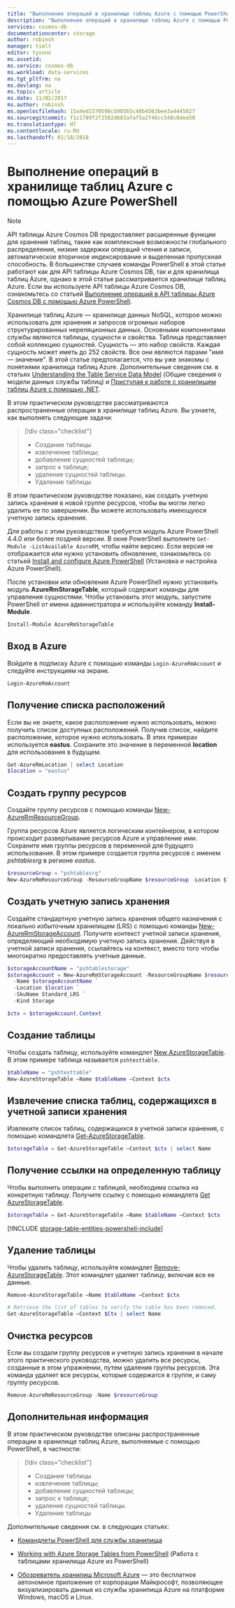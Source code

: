 ```yaml
---
title: "Выполнение операций в хранилище таблиц Azure с помощью PowerShell | Документация Майкрософт"
description: "Выполнение операций в хранилище таблиц Azure с помощью PowerShell"
services: cosmos-db
documentationcenter: storage
author: robinsh
manager: timlt
editor: tysonn
ms.assetid: 
ms.service: cosmos-db
ms.workload: data-services
ms.tgt_pltfrm: na
ms.devlang: na
ms.topic: article
ms.date: 11/02/2017
ms.author: robinsh
ms.openlocfilehash: 15a4ed2370598cb98565c48b4563bee3a4445827
ms.sourcegitcommit: f1c1789f2f2502d683afaf5a2f46cc548c0dea50
ms.translationtype: HT
ms.contentlocale: ru-RU
ms.lasthandoff: 01/18/2018
---
```

# <a name="perform-azure-table-storage-operations-with-azure-powershell"></a>Выполнение операций в хранилище таблиц Azure с помощью Azure PowerShell 

>[!NOTE]
>API таблицы Azure Cosmos DB предоставляет расширенные функции для хранения таблиц, такие как комплексные возможности глобального распределения, низкие задержки операций чтения и записи, автоматическое вторичное индексирование и выделенная пропускная способность. В большинстве случаев команды PowerShell в этой статье работают как для API таблицы Azure Cosmos DB, так и для хранилища таблиц Azure, однако в этой статье рассматривается хранилище таблиц Azure. Если вы используете API таблицы Azure Cosmos DB, ознакомьтесь со статьей [Выполнение операций в API таблицы Azure Cosmos DB с помощью Azure PowerShell](table-powershell.md).
>

Хранилище таблиц Azure — хранилище данных NoSQL, которое можно использовать для хранения и запросов огромных наборов структурированных нереляционных данных. Основными компонентами службы являются таблицы, сущности и свойства. Таблица представляет собой коллекцию сущностей. Сущность — это набор свойств. Каждая сущность может иметь до 252 свойств. Все они являются парами "имя — значение". В этой статье предполагается, что вы уже знакомы с понятиями хранилища таблиц Azure. Дополнительные сведения см. в статьях [Understanding the Table Service Data Model](/rest/api/storageservices/Understanding-the-Table-Service-Data-Model) (Общие сведения о модели данных службы таблиц) и [Приступая к работе с хранилищем таблиц Azure с помощью .NET](table-storage-how-to-use-dotnet.md).

В этом практическом руководстве рассматриваются распространенные операции в хранилище таблиц Azure. Вы узнаете, как выполнять следующие задачи: 

> [!div class="checklist"]
> * Создание таблицы
> * извлечение таблицы;
> * добавление сущностей таблицы;
> * запрос к таблице;
> * удаление сущностей таблицы.
> * Удаление таблицы

В этом практическом руководстве показано, как создать учетную запись хранения в новой группе ресурсов, чтобы вы могли легко удалить ее по завершении. Вы можете использовать имеющуюся учетную запись хранения.

Для работы с этим руководством требуется модуль Azure PowerShell 4.4.0 или более поздней версии. В окне PowerShell выполните `Get-Module -ListAvailable AzureRM`, чтобы найти версию. Если версия не отображается или нужно установить обновление, ознакомьтесь со статьей [Install and configure Azure PowerShell](/powershell/azure/install-azurerm-ps) (Установка и настройка Azure PowerShell). 

После установки или обновления Azure PowerShell нужно установить модуль **AzureRmStorageTable**, который содержит команды для управления сущностями. Чтобы установить этот модуль, запустите PowerShell от имени администратора и используйте команду **Install-Module**.

```powershell
Install-Module AzureRmStorageTable
```

## <a name="sign-in-to-azure"></a>Вход в Azure

Войдите в подписку Azure с помощью команды `Login-AzureRmAccount` и следуйте инструкциям на экране.

```powershell
Login-AzureRmAccount
```

## <a name="retrieve-list-of-locations"></a>Получение списка расположений

Если вы не знаете, какое расположение нужно использовать, можно получить список доступных расположений. Получив список, найдите расположение, которое нужно использовать. В этих примерах используется **eastus**. Сохраните это значение в переменной **location** для использования в будущем.

```powershell
Get-AzureRmLocation | select Location 
$location = "eastus"
```

## <a name="create-resource-group"></a>Создать группу ресурсов

Создайте группу ресурсов с помощью команды [New-AzureRmResourceGroup](/powershell/module/azurerm.resources/New-AzureRmResourceGroup). 

Группа ресурсов Azure является логическим контейнером, в котором происходит развертывание ресурсов Azure и управление ими. Сохраните имя группы ресурсов в переменной для будущего использования. В этом примере создается группа ресурсов с именем *pshtablesrg* в регионе *eastus*.

```powershell
$resourceGroup = "pshtablesrg"
New-AzureRmResourceGroup -ResourceGroupName $resourceGroup -Location $location
```

## <a name="create-storage-account"></a>Создать учетную запись хранения

Создайте стандартную учетную запись хранения общего назначения с локально избыточным хранилищем (LRS) с помощью команды [New-AzureRmStorageAccount](/powershell/module/azurerm.storage/New-AzureRmStorageAccount). Получите контекст учетной записи хранения, определяющий необходимую учетную запись хранения. Действуя в учетной записи хранения, ссылайтесь на контекст, вместо того чтобы многократно предоставлять учетные данные.

```powershell
$storageAccountName = "pshtablestorage"
$storageAccount = New-AzureRmStorageAccount -ResourceGroupName $resourceGroup `
  -Name $storageAccountName `
  -Location $location `
  -SkuName Standard_LRS `
  -Kind Storage

$ctx = $storageAccount.Context
```

## <a name="create-a-new-table"></a>Создание таблицы

Чтобы создать таблицу, используйте командлет [New AzureStorageTable](/powershell/module/azure.storage/New-AzureStorageTable). В этом примере таблица называется `pshtesttable`.

```powershell
$tableName = "pshtesttable"
New-AzureStorageTable –Name $tableName –Context $ctx
```

## <a name="retrieve-a-list-of-tables-in-the-storage-account"></a>Извлечение списка таблиц, содержащихся в учетной записи хранения

Извлеките список таблиц, содержащихся в учетной записи хранения, с помощью командлета [Get-AzureStorageTable](/powershell/module/azure.storage/Get-AzureStorageTable).

```powershell
$storageTable = Get-AzureStorageTable –Context $ctx | select Name
```

## <a name="retrieve-a-reference-to-a-specific-table"></a>Получение ссылки на определенную таблицу

Чтобы выполнить операции с таблицей, необходима ссылка на конкретную таблицу. Получите ссылку с помощью командлета [Get AzureStorageTable](/powershell/module/azure.storage/Get-AzureStorageTable). 

```powershell
$storageTable = Get-AzureStorageTable –Name $tableName –Context $ctx
```

[!INCLUDE [storage-table-entities-powershell-include](../../includes/storage-table-entities-powershell-include.md)]

## <a name="delete-a-table"></a>Удаление таблицы

Чтобы удалить таблицу, используйте командлет [Remove-AzureStorageTable](/powershell/module/azure.storage/Remove-AzureStorageTable). Этот командлет удаляет таблицу, включая все ее данные.

```powershell
Remove-AzureStorageTable –Name $tableName –Context $ctx

# Retrieve the list of tables to verify the table has been removed.
Get-AzureStorageTable –Context $Ctx | select Name
```

## <a name="clean-up-resources"></a>Очистка ресурсов

Если вы создали группу ресурсов и учетную запись хранения в начале этого практического руководства, можно удалить все ресурсы, созданные в этом упражнении, путем удаления группы ресурсов. Эта команда удаляет все ресурсы, которые содержатся в группе, и саму группу ресурсов.

```powershell
Remove-AzureRmResourceGroup -Name $resourceGroup
```

## <a name="next-steps"></a>Дополнительная информация

В этом практическом руководстве описаны распространенные операции в хранилище таблиц Azure, выполняемые с помощью PowerShell, в частности: 

> [!div class="checklist"]
> * Создание таблицы
> * извлечение таблицы;
> * добавление сущностей таблицы;
> * запрос к таблице;
> * удаление сущностей таблицы.
> * Удаление таблицы

Дополнительные сведения см. в следующих статьях:

* [Командлеты PowerShell для службы хранилища](/powershell/module/azurerm.storage#storage)

* [Working with Azure Storage Tables from PowerShell](https://blogs.technet.microsoft.com/paulomarques/2017/01/17/working-with-azure-storage-tables-from-powershell/) (Работа с таблицами хранилища Azure из PowerShell)

* [Обозреватель хранилищ Microsoft Azure](../vs-azure-tools-storage-manage-with-storage-explorer.md) — это бесплатное автономное приложение от корпорации Майкрософт, позволяющее визуализировать данные из службы хранилища Azure на платформе Windows, macOS и Linux.